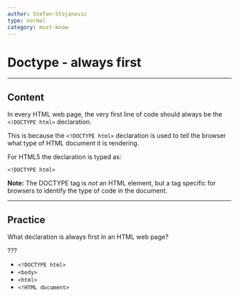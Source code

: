 ```yaml
---
author: Stefan-Stojanovic
type: normal
category: must-know
---
```


# Doctype - always first


---

## Content

In every HTML web page, the very first line of code should always be the `<!DOCTYPE html>` declaration.

This is because the `<!DOCTYPE html>` declaration is used to tell the browser what type of HTML document it is rendering.

For HTML5 the declaration is typed as:

```plain-text
<!DOCTYPE html>
```

**Note:** The DOCTYPE tag is *not* an HTML element, but a tag specific for browsers to identify the type of code in the document.


---

## Practice

What declaration is always first in an HTML web page?

???

- `<!DOCTYPE html>`
- `<body>`
- `<html>`
- `<!HTML document>`
